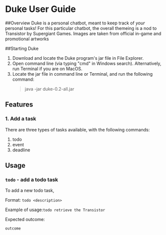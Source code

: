 # Duke User Guide

##Overview
Duke is a personal chatbot, meant to keep track of *your* personal tasks! For this particular chatbot, the overall themeing is a nod to Transistor by Supergiant Games. Images are taken from official in-game and promotional artworks

##Starting Duke
1. Download and locate the Duke program's jar file in File Explorer.
2. Open command line (via typing "cmd" in Windows search). Alternatively, run Terminal if you are on MacOS.
3. Locate the jar file in command line or Terminal, and run the following command:
    > java -jar duke-0.2-all.jar

## Features 

### 1.  Add a task
There are three types of tasks available, with the following commands:
1. todo
2. event
3. deadline

## Usage

### `todo` - add a todo task
To add a new todo task, 

Format: `todo <description>`

Example of usage:`todo retrieve the Transistor`

Expected outcome:

`outcome`
